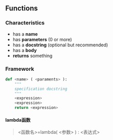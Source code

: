 ## Functions

### Characteristics

- has a **name**
- has **parameters** (0 or more)
- has a **docstring** (optional but recommended)
- has a **body**
- **returns** something

### Framework

```python
def <name> ( <paraments> ):
    """
    specification docstring
    """
    <expression>
    <expression>
	return <expression>
```

#### lambda函数

> <函数名>=lambda( <参数> ) : <表达式>



